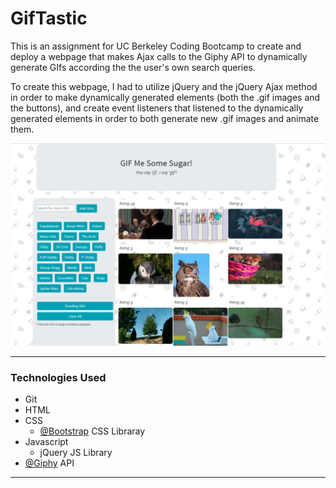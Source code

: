 # GifTastic

This is an assignment for UC Berkeley Coding Bootcamp to create and deploy a webpage that makes Ajax calls to the Giphy API to dynamically generate GIfs according the the user's own search queries.

To create this webpage, I had to utilize jQuery and the jQuery Ajax method in order to make dynamically generated elements (both the .gif images and the buttons), and create event listeners that listened to the dynamically generated elements in order to both generate new .gif images and animate them.

<img src="assets/images/screen1.PNG" alt="Image of Deployed Website"/>

---
### Technologies Used
* Git
* HTML
* CSS
    * [@Bootstrap](https://getbootstrap.com) CSS Libraray
* Javascript
    * jQuery JS Library
* [@Giphy](https://giphy.com/) API

---


